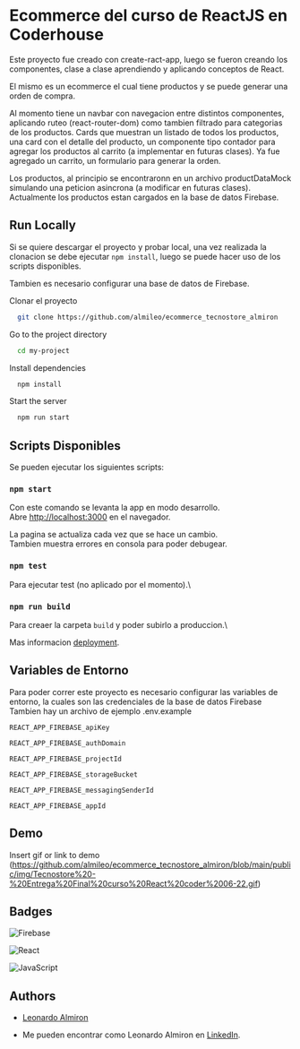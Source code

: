 # Ecommerce del curso de ReactJS en Coderhouse

Este proyecto fue creado con create-ract-app, luego se fueron creando los componentes, clase a clase aprendiendo y aplicando conceptos de React.

El mismo es un ecommerce el cual tiene productos y se puede generar una orden de compra.

Al momento tiene un navbar con navegacion entre distintos componentes, aplicando ruteo (react-router-dom) como tambien filtrado para categorias de los productos. Cards que muestran un listado de todos los productos, una card con el detalle del producto, un componente tipo contador para agregar los productos al carrito (a implementar en futuras clases). Ya fue agregado un carrito, un formulario para generar la orden.

Los productos, al principio se encontraronn en un archivo productDataMock simulando una peticion asincrona (a modificar en futuras clases). Actualmente los productos estan cargados en la base de datos Firebase.





## Run Locally

Si se quiere descargar el proyecto y probar local, una vez realizada la clonacion se debe ejecutar `npm install`, luego se puede hacer uso de los scripts disponibles.

Tambien es necesario configurar una base de datos de Firebase.

Clonar el proyecto

```bash
  git clone https://github.com/almileo/ecommerce_tecnostore_almiron
```

Go to the project directory

```bash
  cd my-project
```

Install dependencies

```bash
  npm install
```

Start the server

```bash
  npm run start
```

## Scripts Disponibles

Se pueden ejecutar los siguientes scripts:

### `npm start`

Con este comando se levanta la app en modo desarrollo.\
Abre [http://localhost:3000](http://localhost:3000) en el navegador.

La pagina se actualiza cada vez que se hace un cambio.\
Tambien muestra errores en consola para poder debugear.

### `npm test`

Para ejecutar test (no aplicado por el momento).\

### `npm run build`

Para creaer la carpeta `build` y poder subirlo a produccion.\

Mas informacion [deployment](https://facebook.github.io/create-react-app/docs/deployment).



## Variables de Entorno

Para poder correr este proyecto es necesario configurar las variables de entorno, la cuales son las credenciales de la base de datos Firebase
Tambien hay un archivo de ejemplo .env.example


`REACT_APP_FIREBASE_apiKey`

`REACT_APP_FIREBASE_authDomain`

`REACT_APP_FIREBASE_projectId`

`REACT_APP_FIREBASE_storageBucket`

`REACT_APP_FIREBASE_messagingSenderId`

`REACT_APP_FIREBASE_appId`


## Demo

Insert gif or link to demo
(https://github.com/almileo/ecommerce_tecnostore_almiron/blob/main/public/img/Tecnostore%20-%20Entrega%20Final%20curso%20React%20coder%2006-22.gif)


## Badges


![Firebase](https://img.shields.io/badge/Firebase-039BE5?style=for-the-badge&logo=Firebase&logoColor=white)

![React](https://img.shields.io/badge/react-%2320232a.svg?style=for-the-badge&logo=react&logoColor=%2361DAFB)

![JavaScript](https://img.shields.io/badge/javascript-%23323330.svg?style=for-the-badge&logo=javascript&logoColor=%23F7DF1E)


## Authors

- [Leonardo Almiron](https://github.com/almileo)

- Me pueden encontrar como Leonardo Almiron en [LinkedIn](https://www.linkedin.com/in/leonardo-almiron-ame-dev/).



